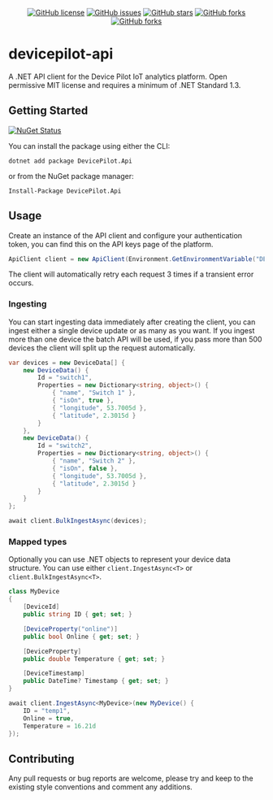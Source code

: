 <div align="center">

[![GitHub license](https://img.shields.io/badge/license-MIT-blue.svg?style=flat-square)](https://raw.githubusercontent.com/alandoherty/devicepilot-api-net/master/LICENSE)
[![GitHub issues](https://img.shields.io/github/issues/alandoherty/devicepilot-api-net.svg?style=flat-square)](https://github.com/alandoherty/devicepilot-api-net/issues)
[![GitHub stars](https://img.shields.io/github/stars/alandoherty/devicepilot-api-net.svg?style=flat-square)](https://github.com/alandoherty/devicepilot-api-net/stargazers)
[![GitHub forks](https://img.shields.io/github/forks/alandoherty/devicepilot-api-net.svg?style=flat-square)](https://github.com/alandoherty/devicepilot-api-net/network)
[![GitHub forks](https://img.shields.io/nuget/dt/DevicePilot.Api.svg?style=flat-square)](https://www.nuget.org/packages/DevicePilot.Api/)

</div>

# devicepilot-api

A .NET API client for the Device Pilot IoT analytics platform. Open permissive MIT license and requires a minimum of .NET Standard 1.3.

## Getting Started

[![NuGet Status](https://img.shields.io/nuget/v/DevicePilot.Api.svg?style=flat-square)](https://www.nuget.org/packages/DevicePilot.Api/)

You can install the package using either the CLI:

```
dotnet add package DevicePilot.Api
```

or from the NuGet package manager:

```
Install-Package DevicePilot.Api
```

## Usage

Create an instance of the API client and configure your authentication token, you can find this on the API keys page of the platform.

```csharp
ApiClient client = new ApiClient(Environment.GetEnvironmentVariable("DEVICEPILOT_TOKEN"));
```

The client will automatically retry each request 3 times if a transient error occurs.

### Ingesting

You can start ingesting data immediately after creating the client, you can ingest either a single device update or as many as you want. If you ingest more than one device the batch API will be used, if you pass more than 500 devices the client will split up the request automatically.

```csharp
var devices = new DeviceData[] {
	new DeviceData() {
		Id = "switch1",
		Properties = new Dictionary<string, object>() {
			{ "name", "Switch 1" },
			{ "isOn", true },
			{ "longitude", 53.7005d },
			{ "latitude", 2.3015d }
		}
	},
	new DeviceData() {
		Id = "switch2",
		Properties = new Dictionary<string, object>() {
			{ "name", "Switch 2" },
			{ "isOn", false },
			{ "longitude", 53.7005d },
			{ "latitude", 2.3015d }
		}
	}
};

await client.BulkIngestAsync(devices);
```

### Mapped types

Optionally you can use .NET objects to represent your device data structure. You can use either `client.IngestAsync<T>` or `client.BulkIngestAsync<T>`.

```csharp
class MyDevice 
{
	[DeviceId]
	public string ID { get; set; }

	[DeviceProperty("online")]
	public bool Online { get; set; }

	[DeviceProperty]
	public double Temperature { get; set; }

	[DeviceTimestamp]
	public DateTime? Timestamp { get; set; }
}
```

```csharp
await client.IngestAsync<MyDevice>(new MyDevice() {
	ID = "temp1",
	Online = true,
	Temperature = 16.21d
});
```

## Contributing

Any pull requests or bug reports are welcome, please try and keep to the existing style conventions and comment any additions.
